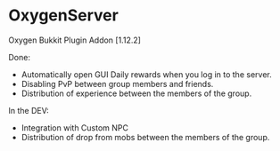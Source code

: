 # OxygenServer
 Oxygen Bukkit Plugin Addon [1.12.2]


 Done:
- Automatically open GUI Daily rewards when you log in to the server.
- Disabling PvP between group members and friends.
- Distribution of experience between the members of the group.

 In the DEV:
- Integration with Custom NPC
- Distribution of drop from mobs between the members of the group.
